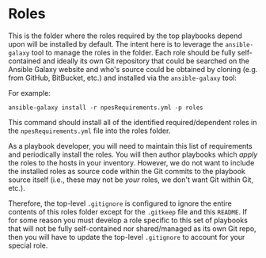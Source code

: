 # Roles

This is the folder where the roles required by the top playbooks depend
upon will be installed by default.  The intent here is to leverage the
`ansible-galaxy` tool to manage the roles in the folder.  Each role should
be fully self-contained and ideally its own Git repository that could be
searched on the Ansible Galaxy website and who's source could be obtained
by cloning (e.g. from GitHub, BitBucket, etc.) and installed via the
`ansible-galaxy` tool:

For example:

    ansible-galaxy install -r npesRequirements.yml -p roles
    
This command should install all of the identified required/dependent roles
in the `npesRequirements.yml` file into the roles folder.

As a playbook developer, you will need to maintain this list of requirements
and periodically install the roles.  You will then author playbooks which _apply_
the roles to the hosts in your inventory.  However, we do not want to include the
installed roles as source code within the Git commits to the playbook source
itself (i.e., these may not be _your_ roles, we don't want Git within Git, etc.).

Therefore, the top-level `.gitignore` is configured to ignore the entire contents
of this roles folder except for the `.gitkeep` file and this `README`.  If for some
reason you must develop a role specific to this set of playbooks that will not
be fully self-contained nor shared/managed as its own Git repo, then you will
have to update the top-level `.gitignore` to account for your special role.